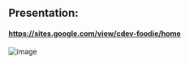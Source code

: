 ## Presentation:
#### https://sites.google.com/view/cdev-foodie/home
![image](https://user-images.githubusercontent.com/107395637/217201416-673f244e-459b-43a7-b78f-9d0d31b3d0c1.png)
